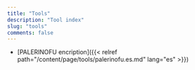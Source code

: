```yaml
---
title: "Tools"
description: "Tool index"
slug: "tools"
comments: false
---
```


- [PALERINOFU encription]({{< relref path="/content/page/tools/palerinofu.es.md" lang="es" >}})